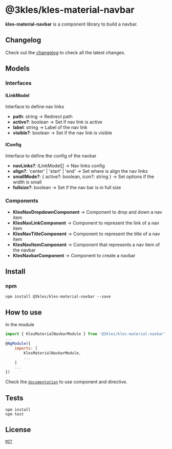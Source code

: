 <!--[![pipeline status](http://gitlab.3kles.local/angular/klesmaterialheader/badges/master/pipeline.svg)](http://gitlab.3kles.local/angular/klesmaterialheader/-/commits/master)-->

# @3kles/kles-material-navbar

**kles-material-navbar** is a component library to build a navbar.

## Changelog

Check out the [changelog](./CHANGELOG.md) to check all the latest changes.

## Models

### Interfaces

#### ILinkModel

Interface to define nav links

- <b>path</b>: string -> Redirect path
- <b>active?</b>: boolean -> Set if nav link is active
- <b>label</b>: string -> Label of the nav link
- <b>visible?</b>: boolean -> Set if the nav link is visible

#### IConfig

Interface to define the config of the navbar

- <b>navLinks?</b>: ILinkModel[] -> Nav links config
- <b>align?</b>: 'center' | 'start' | 'end' -> Set where is align the nav links
- <b>smallMode?</b>: {
        active?: boolean,
        icon?: string
    } -> Set options if the width is small
- <b>fullsize?</b>: boolean -> Set if the nav bar is in full size

### Components

- <b>KlesNavDropdownComponent</b> -> Component to drop and down a nav item
- <b>KlesNavLinkComponent</b> -> Component to represent the link of a nav item
- <b>KlesNavTitleComponent</b> -> Component to represent the title of a nav item
- <b>KlesNavItemComponent</b> -> Component that represents a nav item of the navbar
- <b>KlesNavbarComponent</b> -> Component to create a navbar

## Install

### npm

```
npm install @3kles/kles-material-navbar --save
```

## How to use

In the module
```javascript
import { KlesMaterialNavbarModule } from '@3kles/kles-material-navbar';
...
@NgModule({
    imports: [
        KlesMaterialNavbarModule,
        ...
    ]
    ...
})
```

Check the [`documentation`](https://doc.3kles-consulting.com/#/material/navbar) to use component and directive.

## Tests

```
npm install
npm test
```
## License

[`MIT`](./LICENSE.md)
